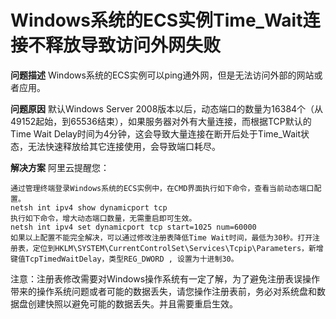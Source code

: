 # Windows系统的ECS实例Time_Wait连接不释放导致访问外网失败

**问题描述**
Windows系统的ECS实例可以ping通外网，但是无法访问外部的网站或者应用。

**问题原因**
默认Windows Server 2008版本以后，动态端口的数量为16384个（从49152起始，到65536结束），如果服务器对外有大量连接，而根据TCP默认的Time Wait Delay时间为4分钟，这会导致大量连接在断开后处于Time_Wait状态，无法快速释放给其它连接使用，会导致端口耗尽。

**解决方案**
阿里云提醒您：

```
通过管理终端登录Windows系统的ECS实例中，在CMD界面执行如下命令，查看当前动态端口配置。
netsh int ipv4 show dynamicport tcp
执行如下命令，增大动态端口数量，无需重启即可生效。
netsh int ipv4 set dynamicport tcp start=1025 num=60000
如果以上配置不能完全解决，可以通过修改注册表降低Time Wait时间，最低为30秒。打开注册表，定位到HKLM\SYSTEM\CurrentControlSet\Services\Tcpip\Parameters，新增键值TcpTimedWaitDelay，类型REG_DWORD , 设置为十进制30。
```

注意：注册表修改需要对Windows操作系统有一定了解，为了避免注册表误操作带来的操作系统问题或者可能的数据丢失，请您操作注册表前，务必对系统盘和数据盘创建快照以避免可能的数据丢失。并且需要重启生效。